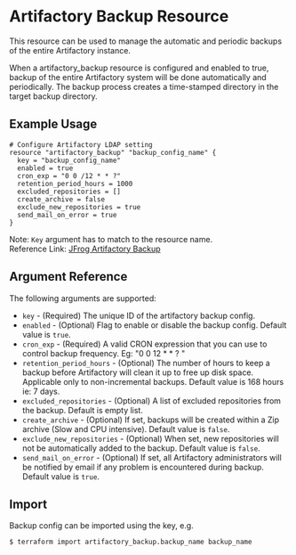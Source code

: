 # Artifactory Backup Resource

This resource can be used to manage the automatic and periodic backups of the entire Artifactory instance.

When a artifactory_backup resource is configured and enabled to true, backup of the entire Artifactory system will be done automatically and periodically.  The backup process creates a time-stamped directory in the target backup directory.

## Example Usage

```hcl
# Configure Artifactory LDAP setting
resource "artifactory_backup" "backup_config_name" {
  key = "backup_config_name"
  enabled = true
  cron_exp = "0 0 /12 * * ?"
  retention_period_hours = 1000
  excluded_repositories = []
  create_archive = false
  exclude_new_repositories = true
  send_mail_on_error = true
}
```
Note: `Key` argument has to match to the resource name.   
Reference Link: [JFrog Artifactory Backup](https://www.jfrog.com/confluence/display/JFROG/Backups)

## Argument Reference

The following arguments are supported:

* `key`                          - (Required) The unique ID of the artifactory backup config.
* `enabled`                      - (Optional) Flag to enable or disable the backup config. Default value is `true`.
* `cron_exp`                     - (Required) A valid CRON expression that you can use to control backup frequency. Eg: "0 0 12 * * ? "
* `retention_period_hours`       - (Optional) The number of hours to keep a backup before Artifactory will clean it up to free up disk space. Applicable only to non-incremental backups. Default value is 168 hours ie: 7 days.
* `excluded_repositories`        - (Optional) A list of excluded repositories from the backup. Default is empty list.
* `create_archive`               - (Optional) If set, backups will be created within a Zip archive (Slow and CPU intensive). Default value is `false`.
* `exclude_new_repositories`     - (Optional) When set, new repositories will not be automatically added to the backup. Default value is `false`.
* `send_mail_on_error`           - (Optional) If set, all Artifactory administrators will be notified by email if any problem is encountered during backup. Default value is `true`.

## Import

Backup config can be imported using the key, e.g.

```
$ terraform import artifactory_backup.backup_name backup_name
```
